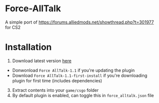 # Force-AllTalk
A simple port of https://forums.alliedmods.net/showthread.php?t=301977 for CS2

# Installation
1. Download latest version [here](https://github.com/hg-fortis/Force-AllTalk/releases)
  - Donwonload ``Force AllTalk-1.1`` if you're updating the plugin
  - Download ``Force AllTalk-1.1-first-install`` if you're downloading plugin for first time (includes dependencies)
3. Extract contents into your `game/csgo` folder
4. By default plugin is enabled, can toggle this in `force_alltalk.json` file
